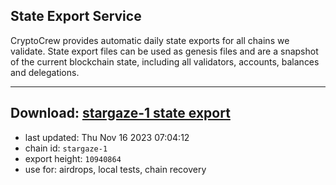 ## State Export Service
CryptoCrew provides automatic daily state exports for all chains we validate. State export files can be used as genesis files and are a snapshot of the current blockchain state, including all validators, accounts, balances and delegations.

---
**Download: [stargaze-1 state export](https://dl.ccvalidators.com/SERVICE/stargaze/stargaze-1_export_10940864.json)**
---

- last updated: Thu Nov 16 2023 07:04:12
- chain id: `stargaze-1`
- export height: `10940864`
- use for: airdrops, local tests, chain recovery
